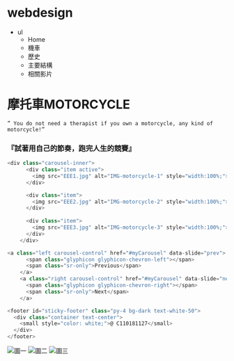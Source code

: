 # webdesign  
* ul  
  * Home  
  *  機車  
  *  歷史  
  *  主要結構  
  *  相關影片  
# 摩托車MOTORCYCLE  
`” You do not need a therapist if you own a motorcycle, any kind of motorcycle!”`  
### 『試著用自己的節奏，跑完人生的競賽』  
```js
<div class="carousel-inner">
      <div class="item active">
        <img src="EEE1.jpg" alt="IMG-motorcycle-1" style="width:100%;">
      </div>

      <div class="item">
        <img src="EEE2.jpg" alt="IMG-motorcycle-2" style="width:100%;">
      </div>
    
      <div class="item">
        <img src="EEE3.jpg" alt="IMG-motorcycle-3" style="width:100%;">
      </div>
    </div>
```

```js
<a class="left carousel-control" href="#myCarousel" data-slide="prev">
      <span class="glyphicon glyphicon-chevron-left"></span>
      <span class="sr-only">Previous</span>
    </a>
    <a class="right carousel-control" href="#myCarousel" data-slide="next">
      <span class="glyphicon glyphicon-chevron-right"></span>
      <span class="sr-only">Next</span>
    </a>
```

```js
<footer id="sticky-footer" class="py-4 bg-dark text-white-50">
  <div class="container text-center">
    <small style="color: white;">@ C110181127</small>
  </div>
</footer>
```
![圖一](EEE1.jpg)
![圖二](EEE2.jpg)
![圖三](EEE3.jpg)




